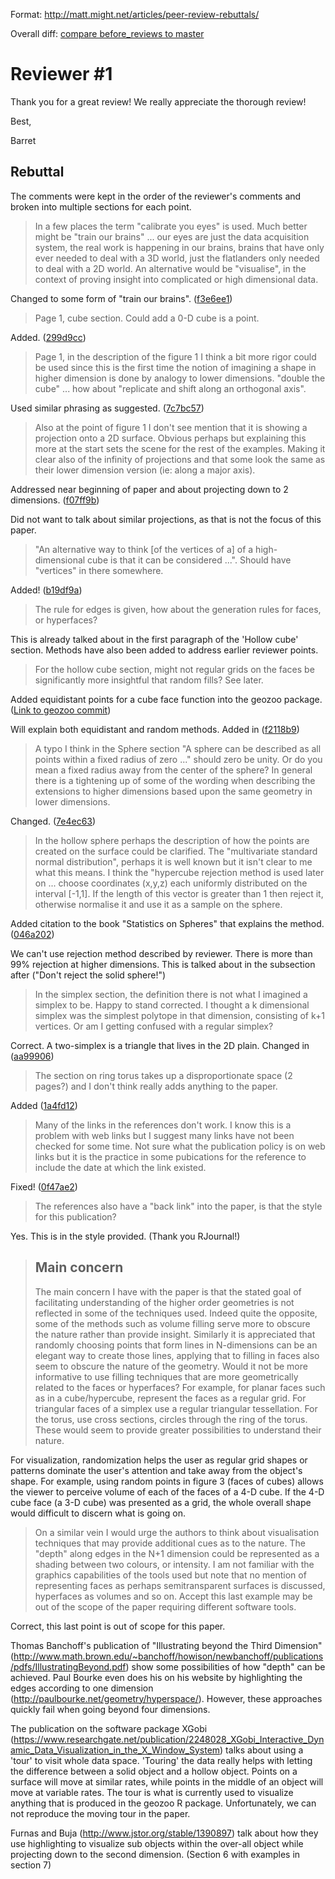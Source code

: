 Format: http://matt.might.net/articles/peer-review-rebuttals/

Overall diff: [compare before_reviews to master](https://github.com/schloerke/geozoo-paper/compare/before_reviews...master#diff-d0b5d3764cecf6678b58c4ea9d6c63bd)

# Reviewer \#1

Thank you for a great review! We really appreciate the thorough review!

Best,

Barret


## Rebuttal

The comments were kept in the order of the reviewer's comments and broken into multiple sections for each point.

> In a few places the term "calibrate you eyes" is used. Much better might be
> "train our brains" ... our eyes are just the data acquisition system, the real
> work is happening in our brains, brains that have only ever needed to deal
> with a 3D world, just the flatlanders only needed to deal with a 2D world.
> An alternative would be "visualise", in the context of proving insight into
> complicated or high dimensional data.

Changed to some form of "train our brains". ([f3e6ee1](https://github.com/schloerke/geozoo-paper/commit/f3e6ee1))


> Page 1, cube section. Could add a 0-D cube is a point.

Added. ([299d9cc](https://github.com/schloerke/geozoo-paper/commit/299d9cc))


> Page 1, in the description of the figure 1 I think a bit more rigor could be
> used since this is the first time the notion of imagining a shape in higher
> dimension is done by analogy to lower dimensions. "double the cube" ... how
> about "replicate and shift along an orthogonal axis".

Used similar phrasing as suggested. ([7c7bc57](https://github.com/schloerke/geozoo-paper/commit/7c7bc57))

> Also at the point of figure 1 I don't see mention that it is showing a projection onto a 2D
> surface. Obvious perhaps but explaining this more at the start sets the scene
> for the rest of the examples. Making it clear also of the infinity of
> projections and that some look the same as their lower dimension version (ie:
> along a major axis).

Addressed near beginning of paper and about projecting down to 2 dimensions. ([f07ff9b](https://github.com/schloerke/geozoo-paper/commit/f07ff9b))

Did not want to talk about similar projections, as that is not the focus of this paper.


> "An alternative way to think [of the vertices of a] of a high-dimensional cube
> is that it can be considered ...". Should have "vertices" in there somewhere.

Added! ([b19df9a](https://github.com/schloerke/geozoo-paper/commit/b19df9a))


> The rule for edges is given, how about the generation rules for faces, or
> hyperfaces?

This is already talked about in the first paragraph of the 'Hollow cube' section.  Methods have also been added to address earlier reviewer points.


> For the hollow cube section, might not regular grids on the faces be
> significantly more insightful that random fills? See later.

Added equidistant points for a cube face function into the geozoo package. ([Link to geozoo commit](https://github.com/schloerke/geozoo/commit/cab44c6a61e5430c456d7a65379d7ab5e7b5d4c5#diff-156b96e5e11b93d7e38335996549a3a1R177))

Will explain both equidistant and random methods. Added in ([f2118b9](https://github.com/schloerke/geozoo-paper/commit/f2118b9))


> A typo I think in the Sphere section "A sphere can be described as all points
> within a fixed radius of zero  ..." should zero be unity. Or do you mean a
> fixed radius away from the center of the sphere? In general there is a
> tightening up of some of the wording when describing the extensions to higher
> dimensions based upon the same geometry in lower dimensions.

Changed. ([7e4ec63](https://github.com/schloerke/geozoo-paper/commit/7e4ec63))


> In the hollow sphere perhaps the description of how the points are created on
> the surface could be clarified. The "multivariate standard normal
> distribution", perhaps it is well known but it isn't clear to me what this
> means. I think the "hypercube rejection method is used later on ... choose
> coordinates (x,y,z) each uniformly distributed on the interval [-1,1]. If the
> length of this vector is greater than 1 then reject it, otherwise normalise it
> and use it as a sample on the sphere.

Added citation to the book "Statistics on Spheres" that explains the method. ([046a202](https://github.com/schloerke/geozoo-paper/commit/046a202))

We can't use rejection method described by reviewer.  There is more than 99% rejection at higher dimensions. This is talked about in the subsection after ("Don't reject the solid sphere!")


> In the simplex section, the definition there is not what I imagined a simplex
> to be. Happy to stand corrected. I thought a k dimensional simplex was the
> simplest polytope in that dimension, consisting of k+1 vertices. Or am I
> getting confused with a regular simplex?

Correct. A two-simplex is a triangle that lives in the 2D plain. Changed in ([aa99906](https://github.com/schloerke/geozoo-paper/commit/aa99906))


> The section on ring torus takes up a disproportionate space (2 pages?) and I
> don't think really adds anything to the paper.

Added ([1a4fd12](https://github.com/schloerke/geozoo-paper/commit/1a4fd12))


> Many of the links in the references don't work. I know this is a problem with
> web links but I suggest many links have not been checked for some time. Not
> sure what the publication policy is on web links but it is the practice in
> some pubications for the reference to include the date at which the link
> existed.

Fixed! ([0f47ae2](https://github.com/schloerke/geozoo-paper/commit/0f47ae2))


> The references also have a "back link" into the paper, is that the style for
> this publication?

Yes. This is in the style provided.  (Thank you RJournal!)


> Main concern
> --------------
>
> The main concern I have with the paper is that the stated goal of facilitating
> understanding of the higher order geometries is not reflected in some of the
> techniques used. Indeed quite the opposite, some of the methods such as volume
> filling serve more to obscure the nature rather than provide insight.
> Similarly it is appreciated that randomly choosing points that form lines in
> N-dimensions can be an elegant way to create those lines, applying that to
> filling in faces also seem to obscure the nature of the geometry. Would it not
> be more informative to use filling techniques that are more geometrically
> related to the faces or hyperfaces? For example, for planar faces such as in a
> cube/hypercube, represent the faces as a regular grid. For triangular faces of
> a simplex use a regular triangular tessellation. For the torus, use cross
> sections, circles through the ring of the torus. These would seem to provide
> greater possibilities to understand their nature.

For visualization, randomization helps the user as regular grid shapes or patterns dominate the user's attention and take away from the object's shape.  For example, using random points in figure 3 (faces of cubes) allows the viewer to perceive volume of each of the faces of a 4-D cube. If the 4-D cube face (a 3-D cube) was presented as a grid, the whole overall shape would difficult to discern what is going on.


> On a similar vein I would urge the authors to think about visualisation
> techniques that may provide additional cues as to the nature. The "depth"
> along edges in the N+1 dimension could be represented as a shading between two
> colours, or intensity. I am not familiar with the graphics capabilities of the
> tools used but note that no mention of representing faces as perhaps
> semitransparent surfaces is discussed, hyperfaces as volumes and so on. Accept
> this last example may be out of the scope of the paper requiring different
> software tools.

Correct, this last point is out of scope for this paper.

Thomas Banchoff's publication of "Illustrating beyond the Third Dimension" (http://www.math.brown.edu/~banchoff/howison/newbanchoff/publications/pdfs/IllustratingBeyond.pdf) show some possibilities of how "depth" can be achieved. Paul Bourke even does his on his website by highlighting the edges according to one dimension (http://paulbourke.net/geometry/hyperspace/). However, these approaches quickly fail when going beyond four dimensions.

The publication on the software package XGobi (https://www.researchgate.net/publication/2248028_XGobi_Interactive_Dynamic_Data_Visualization_in_the_X_Window_System) talks about using a 'tour' to visit whole data space. 'Touring' the data really helps with letting the difference between a solid object and a hollow object.  Points on a surface will move at similar rates, while points in the middle of an object will move at variable rates. The tour is what is currently used to visualize anything that is produced in the geozoo R package. Unfortunately, we can not reproduce the moving tour in the paper.


Furnas and Buja (http://www.jstor.org/stable/1390897) talk about how they use highlighting to visualize sub objects within the over-all object while projecting down to the second dimension.  (Section 6 with examples in section 7)




































<!-- Show a couple videos of the objects in motion?
Quiz on
 4 dim hollow sphere
 4 dim solid sphere
 10 dim sphere
 10 dim cube -->
